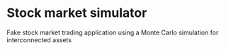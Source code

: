 # Stock market simulator
Fake stock market trading application using a Monte Carlo simulation for interconnected assets
